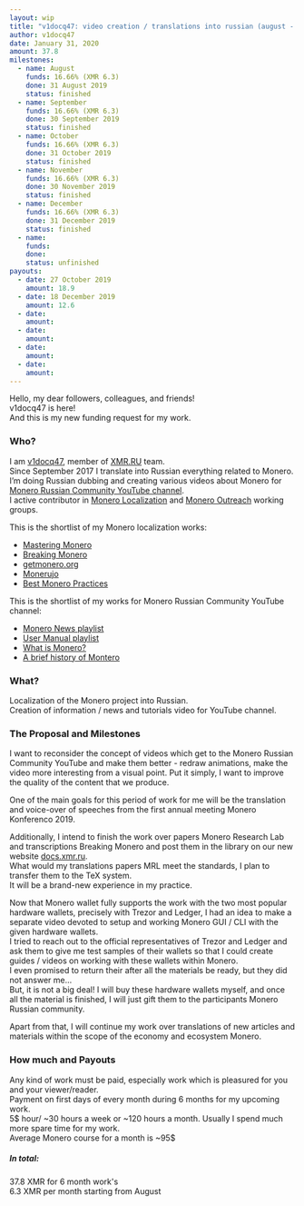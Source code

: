 ```yaml
---
layout: wip
title: "v1docq47: video creation / translations into russian (august - january)"
author: v1docq47
date: January 31, 2020
amount: 37.8
milestones:
  - name: August
    funds: 16.66% (XMR 6.3)
    done: 31 August 2019
    status: finished
  - name: September
    funds: 16.66% (XMR 6.3) 
    done: 30 September 2019
    status: finished
  - name: October
    funds: 16.66% (XMR 6.3)
    done: 31 October 2019
    status: finished
  - name: November
    funds: 16.66% (XMR 6.3)
    done: 30 November 2019
    status: finished
  - name: December
    funds: 16.66% (XMR 6.3)
    done: 31 December 2019
    status: finished
  - name:
    funds:
    done:
    status: unfinished
payouts:
  - date: 27 October 2019
    amount: 18.9
  - date: 18 December 2019
    amount: 12.6
  - date:
    amount:
  - date:
    amount:
  - date:
    amount:
  - date:
    amount:
---
```


Hello, my dear followers, colleagues, and friends!  
v1docq47 is here!  
And this is my new funding request for my work.

### Who?

I am [v1docq47](https://t.me/v1docq47), member of [XMR.RU](https://xmr.ru/) team.  
Since September 2017 I translate into Russian everything related to Monero. I’m doing Russian dubbing and creating various videos about Monero for [Monero Russian Community YouTube channel](https://www.youtube.com/channel/UChZc5PLsbP5zeFrmOYMKGmA).  
I active contributor in [Monero Localization](https://taiga.getmonero.org/profile/v1docq47) and [Monero Outreach](https://taiga.getmonero.org/profile/v1docq47) working groups.

This is the shortlist of my Monero localization works:  
- [Mastering Monero](https://docs.xmr.ru/books/mastering-monero/)  
- [Breaking Monero](https://docs.xmr.ru/breaking/)  
- [getmonero.org](https://repo.getmonero.org/monero-project/monero-site/merge_requests/913)  
- [Monerujo](https://github.com/m2049r/xmrwallet/pull/278)  
- [Best Monero Practices](https://github.com/monero-ecosystem/outreach-docs/pull/68)

This is the shortlist of my works for Monero Russian Community YouTube channel:  
- [Monero News playlist](https://www.youtube.com/playlist?list=PLQyX7h187qnQWtCN6brBXsB9QLEuaJWQO)  
- [User Manual playlist](https://www.youtube.com/playlist?list=LLhZc5PLsbP5zeFrmOYMKGmA)  
- [What is Monero?](https://youtu.be/YfeRXFT3ECY)  
- [A brief history of Montero](https://youtu.be/r-VmVJN-UHk)

### What?

Localization of the Monero project into Russian.  
Creation of information / news and tutorials video for YouTube channel.  

### The Proposal and Milestones

I want to reconsider the concept of videos which get to the Monero Russian Community YouTube and make them better - redraw animations, make the video more interesting from a visual point. Put it simply, I want to improve the quality of the content that we produce.

One of the main goals for this period of work for me will be the translation and voice-over of speeches from the first annual meeting Monero Konferenco 2019.

Additionally, I intend to finish the work over papers Monero Research Lab and transcriptions Breaking Monero and post them in the library on our new website [docs.xmr.ru](https://docs.xmr.ru).  
What would my translations papers MRL meet the standards, I plan to transfer them to the TeX system.  
It will be a brand-new experience in my practice.

Now that Monero wallet fully supports the work with the two most popular hardware wallets, precisely with Trezor and Ledger, I had an idea to make a separate video devoted to setup and working Monero GUI / CLI with the given hardware wallets.  
I tried to reach out to the official representatives of Trezor and Ledger and ask them to give me test samples of their wallets so that I could create guides / videos on working with these wallets within Monero.  
I even promised to return their after all the materials be ready, but they did not answer me...  
But, it is not a big deal! I will buy these hardware wallets myself, and once all the material is finished, I will just gift them to the participants Monero Russian community.

Apart from that, I will continue my work over translations of new articles and materials within the scope of the economy and ecosystem Monero.

### How much and Payouts

Any kind of work must be paid, especially work which is pleasured for you and your viewer/reader.  
Payment on first days of every month during 6 months for my upcoming work.  
5$ hour/ ~30 hours a week or ~120 hours a month. Usually I spend much more spare time for my work.  
Average Monero course for a month is ~95$

##### In total:  
37.8 XMR for 6 month work's  
6.3 XMR per month starting from August
